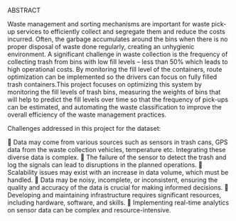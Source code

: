 ABSTRACT

Waste management and sorting mechanisms are important for waste pick-up services to efficiently collect and segregate them and reduce the costs incurred. Often, the garbage accumulates around the bins when there is no proper disposal of waste done regularly, creating an unhygienic environment. A significant challenge in waste collection is the frequency of collecting trash from bins with low fill levels – less than 50% which leads to high operational costs. By monitoring the fill level of the containers, route optimization can be implemented so the drivers can focus on fully filled trash containers.This project focuses on optimizing this system by monitoring the fill levels of trash bins, measuring the weights of bins that will help to predict the fill levels over time so that the frequency of pick-ups can be estimated, and automating the waste classification to improve the overall efficiency of the waste management
practices.

Challenges addressed in this project for the dataset:

 Data may come from various sources such as sensors in trash cans, GPS data from the waste collection vehicles, temperature etc. Integrating these diverse data is complex.
 The failure of the sensor to detect the trash and log the signals can lead to disruptions in the planned operations.
 Scalability issues may exist with an increase in data volume, which must be handled.
 Data may be noisy, incomplete, or inconsistent, ensuring the quality and accuracy of the data is crucial for making informed decisions.
 Developing and maintaining infrastructure requires significant resources, including hardware, software, and skills.
 Implementing real-time analytics on sensor data can be complex and resource-intensive.
